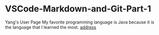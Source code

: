 # VSCode-Markdown-and-Git-Part-1
Yang's User Page
My favorite programming language is Java because it is the language that I learned the most.
[address](https://masteryangz.github.io/VSCode-Markdown-and-Git-Part-1/)
